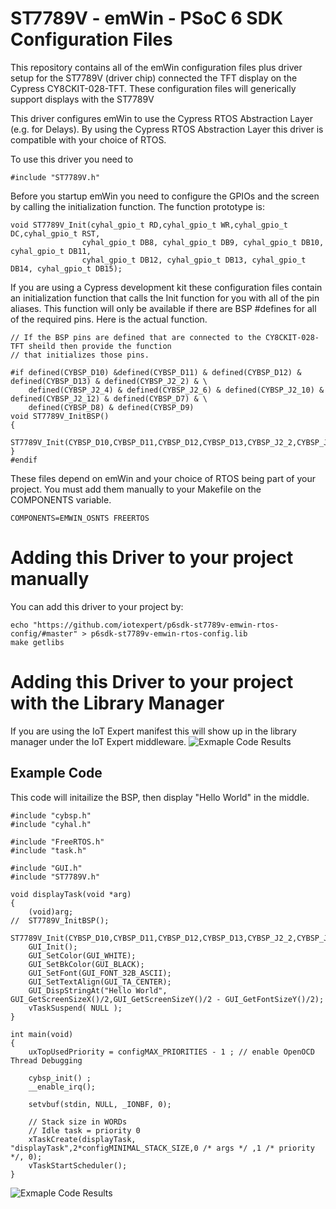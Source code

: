 # ST7789V - emWin - PSoC 6 SDK Configuration Files
This repository contains all of the emWin configuration files plus driver setup for the ST7789V (driver chip) connected the TFT display on the Cypress CY8CKIT-028-TFT.  These configuration files will generically support displays with the ST7789V

This driver configures emWin to use the Cypress RTOS Abstraction Layer (e.g. for Delays).  By using the Cypress RTOS Abstraction Layer this driver is compatible with your choice of RTOS.

To use this driver you need to
```
#include "ST7789V.h"
```

Before you startup emWin you need to configure the GPIOs and the screen by calling the initialization function.  The function prototype is:
```
void ST7789V_Init(cyhal_gpio_t RD,cyhal_gpio_t WR,cyhal_gpio_t DC,cyhal_gpio_t RST,
                cyhal_gpio_t DB8, cyhal_gpio_t DB9, cyhal_gpio_t DB10, cyhal_gpio_t DB11,
                cyhal_gpio_t DB12, cyhal_gpio_t DB13, cyhal_gpio_t DB14, cyhal_gpio_t DB15);
```

If you are using a Cypress development kit these configuration files contain an initialization function that calls the Init function for you with all of the pin aliases.  This function will only be available if there are BSP #defines for all of the required pins.  Here is the actual function.
```
// If the BSP pins are defined that are connected to the CY8CKIT-028-TFT sheild then provide the function
// that initializes those pins.

#if defined(CYBSP_D10) &defined(CYBSP_D11) & defined(CYBSP_D12) & defined(CYBSP_D13) & defined(CYBSP_J2_2) & \
    defined(CYBSP_J2_4) & defined(CYBSP_J2_6) & defined(CYBSP_J2_10) & defined(CYBSP_J2_12) & defined(CYBSP_D7) & \
    defined(CYBSP_D8) & defined(CYBSP_D9)
void ST7789V_InitBSP()
{
    ST7789V_Init(CYBSP_D10,CYBSP_D11,CYBSP_D12,CYBSP_D13,CYBSP_J2_2,CYBSP_J2_4,CYBSP_J2_6,CYBSP_J2_10,CYBSP_J2_12,CYBSP_D7,CYBSP_D8,CYBSP_D9);
}
#endif
```

These files depend on emWin and your choice of RTOS being part of your project.  You must add them manually to your Makefile on the COMPONENTS variable.
```
COMPONENTS=EMWIN_OSNTS FREERTOS
```


# Adding this Driver to your project manually
You can add this driver to your project by:
```
echo "https://github.com/iotexpert/p6sdk-st7789v-emwin-rtos-config/#master" > p6sdk-st7789v-emwin-rtos-config.lib
make getlibs
```
# Adding this Driver to your project with the Library Manager
If you are using the IoT Expert manifest this will show up in the library manager under the IoT Expert middleware.
![Exmaple Code Results](https://raw.githubusercontent.com/iotexpert/p6sdk-st7789v-emwin-cyrtos-config/master/libraryManager.png)

## Example Code
This code will initailize the BSP, then display "Hello World" in the middle.
```
#include "cybsp.h"
#include "cyhal.h"

#include "FreeRTOS.h"
#include "task.h"

#include "GUI.h"
#include "ST7789V.h"

void displayTask(void *arg)
{
	(void)arg;
//	ST7789V_InitBSP();
	ST7789V_Init(CYBSP_D10,CYBSP_D11,CYBSP_D12,CYBSP_D13,CYBSP_J2_2,CYBSP_J2_4,CYBSP_J2_6,CYBSP_J2_10,CYBSP_J2_12,CYBSP_D7,CYBSP_D8,CYBSP_D9);
	GUI_Init();
	GUI_SetColor(GUI_WHITE);
	GUI_SetBkColor(GUI_BLACK);
	GUI_SetFont(GUI_FONT_32B_ASCII);
	GUI_SetTextAlign(GUI_TA_CENTER);
	GUI_DispStringAt("Hello World", GUI_GetScreenSizeX()/2,GUI_GetScreenSizeY()/2 - GUI_GetFontSizeY()/2);
	vTaskSuspend( NULL );
}

int main(void)
{
    uxTopUsedPriority = configMAX_PRIORITIES - 1 ; // enable OpenOCD Thread Debugging

    cybsp_init() ;
    __enable_irq();

    setvbuf(stdin, NULL, _IONBF, 0);

    // Stack size in WORDs
    // Idle task = priority 0
    xTaskCreate(displayTask, "displayTask",2*configMINIMAL_STACK_SIZE,0 /* args */ ,1 /* priority */, 0);
    vTaskStartScheduler();
}

```

![Exmaple Code Results](https://raw.githubusercontent.com/iotexpert/p6sdk-st7789v-emwin-cyrtos-config/master/st7789v.jpg)
